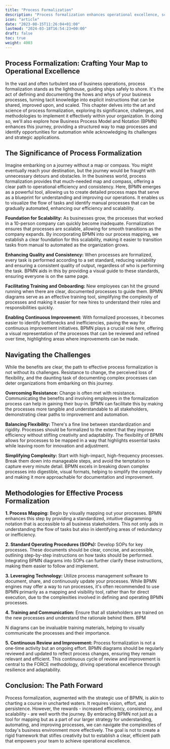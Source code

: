 ```yaml
---
title: "Process Formalization"
description: "Process formalization enhances operational excellence, scalability, and efficiency. Includes challenges and methodologies for effective implementation."
icon: "article"
date: "2023-08-15T11:26:04+01:00"
lastmod: "2024-03-18T16:54:23+00:00"
draft: false
toc: true
weight: 4003
---
```


## Process Formalization: Crafting Your Map to Operational Excellence

In the vast and often turbulent sea of business operations, process formalization stands as the lighthouse, guiding ships safely to shore. It's the act of defining and documenting the hows and whys of your business processes, turning tacit knowledge into explicit instructions that can be shared, improved upon, and scaled. This chapter delves into the art and science of process formalization, exploring its significance, challenges, and methodologies to implement it effectively within your organization. In doing so, we'll also explore how Business Process Model and Notation (BPMN) enhances this journey, providing a structured way to map processes and identify opportunities for automation while acknowledging its challenges and strategic applications.

## The Significance of Process Formalization

Imagine embarking on a journey without a map or compass. You might eventually reach your destination, but the journey would be fraught with unnecessary detours and obstacles. In the business world, process formalization provides that much-needed map and compass, offering a clear path to operational efficiency and consistency. Here, BPMN emerges as a powerful tool, allowing us to create detailed process maps that serve as a blueprint for understanding and improving our operations. It enables us to visualize the flow of tasks and identify manual processes that can be gradually automated, enhancing our efficiency and scalability.

**Foundation for Scalability:** As businesses grow, the processes that worked in a 10-person company can quickly become inadequate. Formalization ensures that processes are scalable, allowing for smooth transitions as the company expands. By incorporating BPMN into our process mapping, we establish a clear foundation for this scalability, making it easier to transition tasks from manual to automated as the organization grows.

**Enhancing Quality and Consistency:** When processes are formalized, every task is performed according to a set standard, reducing variability and ensuring a consistent quality of output, regardless of who is performing the task. BPMN aids in this by providing a visual guide to these standards, ensuring everyone is on the same page.

**Facilitating Training and Onboarding:** New employees can hit the ground running when there are clear, documented processes to guide them. BPMN diagrams serve as an effective training tool, simplifying the complexity of processes and making it easier for new hires to understand their roles and responsibilities quickly.

**Enabling Continuous Improvement:** With formalized processes, it becomes easier to identify bottlenecks and inefficiencies, paving the way for continuous improvement initiatives. BPMN plays a crucial role here, offering a visual representation of the processes that can be reviewed and refined over time, highlighting areas where improvements can be made.

## Navigating the Challenges

While the benefits are clear, the path to effective process formalization is not without its challenges. Resistance to change, the perceived loss of flexibility, and the daunting task of documenting complex processes can deter organizations from embarking on this journey.

**Overcoming Resistance:** Change is often met with resistance. Communicating the benefits and involving employees in the formalization process can help in gaining their buy-in. BPMN can facilitate this by making the processes more tangible and understandable to all stakeholders, demonstrating clear paths to improvement and automation.

**Balancing Flexibility:** There's a fine line between standardization and rigidity. Processes should be formalized to the extent that they improve efficiency without stifling creativity and adaptability. The flexibility of BPMN allows for processes to be mapped in a way that highlights essential tasks while leaving room for innovation and adjustment.

**Simplifying Complexity:** Start with high-impact, high-frequency processes. Break them down into manageable steps, and avoid the temptation to capture every minute detail. BPMN excels in breaking down complex processes into digestible, visual formats, helping to simplify the complexity and making it more approachable for documentation and improvement.

## Methodologies for Effective Process Formalization

**1. Process Mapping:** Begin by visually mapping out your processes. BPMN enhances this step by providing a standardized, intuitive diagramming notation that is accessible to all business stakeholders. This not only aids in understanding the flow of tasks but also in identifying areas of redundancy or inefficiency.

**2. Standard Operating Procedures (SOPs):** Develop SOPs for key processes. These documents should be clear, concise, and accessible, outlining step-by-step instructions on how tasks should be performed. Integrating BPMN diagrams into SOPs can further clarify these instructions, making them easier to follow and implement.

**3. Leveraging Technology:** Utilize process management software to document, share, and continuously update your processes. While BPMN engines may offer a way to run processes, it's often recommended to use BPMN primarily as a mapping and visibility tool, rather than for direct execution, due to the complexities involved in defining and operating BPMN processes.

**4. Training and Communication:** Ensure that all stakeholders are trained on the new processes and understand the rationale behind them. BPM

N diagrams can be invaluable training materials, helping to visually communicate the processes and their importance.

**5. Continuous Review and Improvement:** Process formalization is not a one-time activity but an ongoing effort. BPMN diagrams should be regularly reviewed and updated to reflect process changes, ensuring they remain relevant and efficient. This continuous cycle of review and improvement is central to the FORCE methodology, driving operational excellence through resilience and adaptability.

## Conclusion: The Path Forward

Process formalization, augmented with the strategic use of BPMN, is akin to charting a course in uncharted waters. It requires vision, effort, and persistence. However, the rewards - increased efficiency, consistency, and scalability - are well worth the journey. By embracing BPMN not just as a tool for mapping but as a part of our larger strategy for understanding, automating, and improving processes, we can navigate the complexities of today's business environment more effectively. The goal is not to create a rigid framework that stifles creativity but to establish a clear, efficient path that empowers your team to achieve operational excellence.